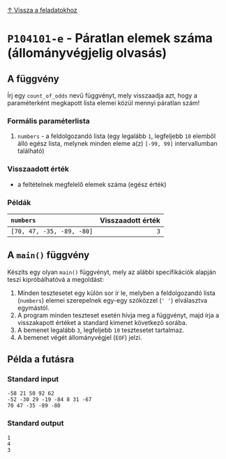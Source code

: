 
[↑ Vissza a feladatokhoz](./README.md)

# `P104101-e` - Páratlan elemek száma (állományvégjelig olvasás)

## A függvény

Írj egy `count_of_odds` nevű függvényt, mely visszaadja azt, hogy a paraméterként megkapott lista elemei közül mennyi páratlan szám!

### Formális paraméterlista

1. `numbers` - a feldolgozandó lista (egy legalább `1`, legfeljebb `10` elemből álló egész lista, melynek minden eleme a(z) `[-99, 99]` intervallumban található)

### Visszaadott érték

* a feltételnek megfelelő elemek száma (egész érték)

### Példák

| `numbers` | Visszaadott érték | 
| :--- | --: | 
| `[70, 47, -35, -89, -80]` | `3` | 

## A `main()` függvény

Készíts egy olyan `main()` függvényt, mely az alábbi specifikációk alapján teszi kipróbálhatóvá a megoldást:

1. Minden tesztesetet egy külön sor ír le, melyben a feldolgozandó lista (`numbers`) elemei szerepelnek egy-egy szóközzel (`' '`) elválasztva egymástól.
1. A program minden teszteset esetén hívja meg a függvényt, majd írja a visszakapott értéket a standard kimenet következő sorába.
1. A bemenet legalább `3`, legfeljebb `10` tesztesetet tartalmaz.
1. A bemenet végét állományvégjel (`EOF`) jelzi.

## Példa a futásra

### Standard input

```
-58 21 50 92 62
-52 -30 29 -19 -84 8 31 -67
70 47 -35 -89 -80
```

### Standard output

```
1
4
3
```